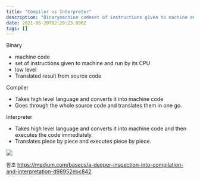 ```yaml
---
title: "Compiler vs Interpreter"
description: "Binarymachine codeset of instructions given to machine and run by its CPUlow levelTranslated result from source codeCompilerTakes high level language "
date: 2021-06-20T02:29:23.096Z
tags: []
---
```

Binary
- machine code
- set of instructions given to machine and run by its CPU
- low level
- Translated result from source code

Compiler
- Takes high level language and converts it into machine code
- Goes through the whole source code and translates them in one go.

Interpreter
- Takes high level language and converts it into machine code and then
executes the code immediately.
- Translates piece by piece and executes piece by piece.

![](/images/1b48d2d9-50f5-48c4-95e8-3b81df7222e6-image.png)

참조
https://medium.com/basecs/a-deeper-inspection-into-compilation-and-interpretation-d98952ebc842